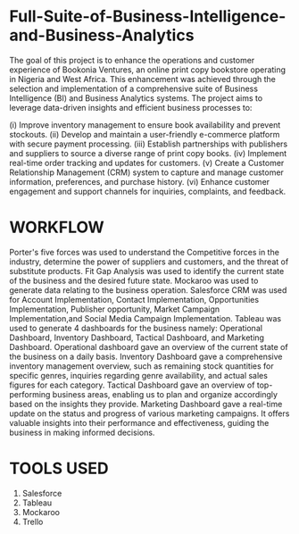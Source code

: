 # Full-Suite-of-Business-Intelligence-and-Business-Analytics
The goal of this project is to enhance the operations and customer experience of Bookonia Ventures, an online print copy bookstore operating in Nigeria and West Africa. This enhancement was achieved through the selection and implementation of a comprehensive suite of Business Intelligence (BI) and Business Analytics systems. The project aims to leverage data-driven insights and efficient business processes to:

(i) Improve inventory management to ensure book availability and prevent stockouts.
(ii) Develop and maintain a user-friendly e-commerce platform with secure payment processing.
(iii) Establish partnerships with publishers and suppliers to source a diverse range of print copy books.
(iv) Implement real-time order tracking and updates for customers.
(v) Create a Customer Relationship Management (CRM) system to capture and manage customer information, preferences, and purchase history.
(vi) Enhance customer engagement and support channels for inquiries, complaints, and feedback.

# WORKFLOW
Porter's five forces was used to understand the Competitive forces in the industry, determine the power of suppliers and customers, and the threat of substitute products.
Fit Gap Analysis was used to identify the current state of the business and the desired future state.
Mockaroo was used to generate data relating to the business operation.
Salesforce CRM was used for Account Implementation, Contact Implementation, Opportunities Implementation, Publisher opportunity, Market Campaign Implementation,and Social Media Campaign Implementation.
Tableau was used to generate 4 dashboards for the business namely: Operational Dashboard, Inventory Dashboard, Tactical Dashboard, and Marketing Dashboard.
Operational dashboard gave an overview of the current state of the business on a daily basis.
Inventory Dashboard gave a comprehensive inventory management overview, such as remaining stock quantities for specific genres, inquiries regarding genre availability, and actual sales figures for each category.
Tactical Dashboard gave an overview of top-performing business areas, enabling us to plan and organize accordingly based on the insights they provide.
Marketing Dashboard gave a real-time update on the status and progress of various marketing campaigns. It offers valuable insights into their performance and effectiveness, guiding the business in making informed decisions.

# TOOLS USED
1. Salesforce
2. Tableau
3. Mockaroo
4. Trello
